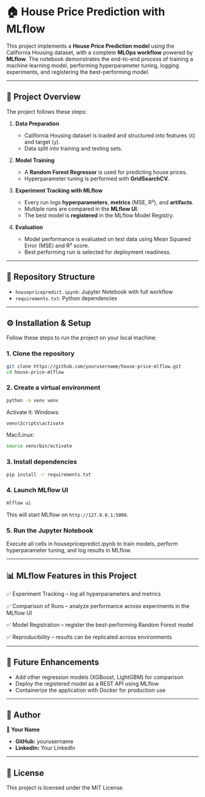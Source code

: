# 🏠 House Price Prediction with MLflow

This project implements a **House Price Prediction model** using the California Housing dataset, with a complete **MLOps workflow** powered by **MLflow**. The notebook demonstrates the end-to-end process of training a machine learning model, performing hyperparameter tuning, logging experiments, and registering the best-performing model.

---

## 📌 Project Overview

The project follows these steps:

1. **Data Preparation**  
   - California Housing dataset is loaded and structured into features (`X`) and target (`y`).  
   - Data split into training and testing sets.  

2. **Model Training**  
   - A **Random Forest Regressor** is used for predicting house prices.  
   - Hyperparameter tuning is performed with **GridSearchCV**.  

3. **Experiment Tracking with MLflow**  
   - Every run logs **hyperparameters**, **metrics** (MSE, R²), and **artifacts**.  
   - Multiple runs are compared in the **MLflow UI**.  
   - The best model is **registered** in the MLflow Model Registry.  

4. **Evaluation**  
   - Model performance is evaluated on test data using Mean Squared Error (MSE) and R² score.  
   - Best performing run is selected for deployment readiness.  

---

## 📂 Repository Structure

-   `housepricepredict.ipynb`: Jupyter Notebook with full workflow
-   `requirements.txt`: Python dependencies

---

## ⚙️ Installation & Setup

Follow these steps to run the project on your local machine:

### 1. Clone the repository
```bash
git clone https://github.com/yourusername/house-price-mlflow.git
cd house-price-mlflow
```

### 2. Create a virtual environment
```bash
python -m venv venv
```
Activate it:
Windows:
```bash
venv\Scripts\activate
```
Mac/Linux:
```bash
source venv/bin/activate
```

### 3. Install dependencies
```bash
pip install -r requirements.txt
```

### 4. Launch MLflow UI
```bash
mlflow ui
```

This will start MLflow on `http://127.0.0.1:5000`.

### 5. Run the Jupyter Notebook

Execute all cells in housepricepredict.ipynb to train models, perform hyperparameter tuning, and log results in MLflow.

---

## 📊 MLflow Features in this Project

✅ Experiment Tracking – log all hyperparameters and metrics

✅ Comparison of Runs – analyze performance across experiments in the MLflow UI

✅ Model Registration – register the best-performing Random Forest model

✅ Reproducibility – results can be replicated across environments

---

## 🚀 Future Enhancements

* Add other regression models (XGBoost, LightGBM) for comparison
* Deploy the registered model as a REST API using MLflow
* Containerize the application with Docker for production use

---

## 📝 Author

**👤 Your Name**

* **GitHub:** yourusername
* **LinkedIn:** Your LinkedIn

---

## 📜 License

This project is licensed under the MIT License.
